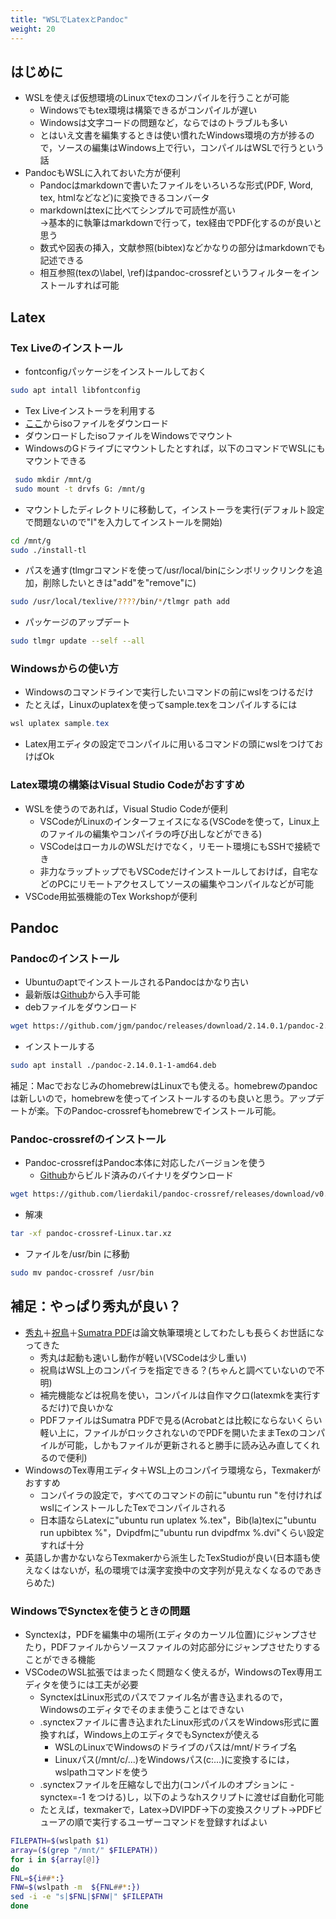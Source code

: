 ```yaml
---
title: "WSLでLatexとPandoc"
weight: 20
---
```


## はじめに

- WSLを使えば仮想環境のLinuxでtexのコンパイルを行うことが可能
  - Windowsでもtex環境は構築できるがコンパイルが遅い
  - Windowsは文字コードの問題など，ならではのトラブルも多い
  - とはいえ文書を編集するときは使い慣れたWindows環境の方が捗るので，ソースの編集はWindows上で行い，コンパイルはWSLで行うという話
- PandocもWSLに入れておいた方が便利
  - Pandocはmarkdownで書いたファイルをいろいろな形式(PDF, Word, tex, htmlなどなど)に変換できるコンバータ
  - markdownはtexに比べてシンプルで可読性が高い  
  →基本的に執筆はmarkdownで行って，tex経由でPDF化するのが良いと思う
  - 数式や図表の挿入，文献参照(bibtex)などかなりの部分はmarkdownでも記述できる
  - 相互参照(texの\label, \ref)はpandoc-crossrefというフィルターをインストールすれば可能

## Latex

### Tex Liveのインストール

- fontconfigパッケージをインストールしておく

```bash
sudo apt intall libfontconfig
```

- Tex Liveインストーラを利用する
- [ここ](https://ftp.yz.yamagata-u.ac.jp/pub/CTAN/systems/texlive/Images/)からisoファイルをダウンロード
- ダウンロードしたisoファイルをWindowsでマウント
- WindowsのGドライブにマウントしたとすれば，以下のコマンドでWSLにもマウントできる

```bash
 sudo mkdir /mnt/g
 sudo mount -t drvfs G: /mnt/g
```

- マウントしたディレクトリに移動して，インストーラを実行(デフォルト設定で問題ないので"I"を入力してインストールを開始)

```bash
cd /mnt/g
sudo ./install-tl
```

- パスを通す(tlmgrコマンドを使って/usr/local/binにシンボリックリンクを追加，削除したいときは"add"を"remove"に)

```bash
sudo /usr/local/texlive/????/bin/*/tlmgr path add
```

- パッケージのアップデート

```bash
sudo tlmgr update --self --all
```

### Windowsからの使い方

- Windowsのコマンドラインで実行したいコマンドの前にwslをつけるだけ
- たとえば，Linuxのuplatexを使ってsample.texをコンパイルするには

```powershell
wsl uplatex sample.tex
```

- Latex用エディタの設定でコンパイルに用いるコマンドの頭にwslをつけておけばOk

### Latex環境の構築はVisual Studio Codeがおすすめ

- WSLを使うのであれば，Visual Studio Codeが便利
  - VSCodeがLinuxのインターフェイスになる(VSCodeを使って，Linux上のファイルの編集やコンパイラの呼び出しなどができる)
  - VSCodeはローカルのWSLだけでなく，リモート環境にもSSHで接続でき
  - 非力なラップトップでもVSCodeだけインストールしておけば，自宅などのPCにリモートアクセスしてソースの編集やコンパイルなどが可能
- VSCode用拡張機能のTex Workshopが便利

## Pandoc

### Pandocのインストール

- UbuntuのaptでインストールされるPandocはかなり古い
- 最新版は[Github](https://github.com/jgm/pandoc/releases/)から入手可能
- debファイルをダウンロード

```bash
wget https://github.com/jgm/pandoc/releases/download/2.14.0.1/pandoc-2.14.0.1-1-amd64.deb
```

- インストールする

```bash
sudo apt install ./pandoc-2.14.0.1-1-amd64.deb
```

補足：MacでおなじみのhomebrewはLinuxでも使える。homebrewのpandocは新しいので，homebrewを使ってインストールするのも良いと思う。アップデートが楽。下のPandoc-crossrefもhomebrewでインストール可能。

### Pandoc-crossrefのインストール

- Pandoc-crossrefはPandoc本体に対応したバージョンを使う
  - [Github](https://github.com/lierdakil/pandoc-crossref/releases/)からビルド済みのバイナリをダウンロード

```bash
wget https://github.com/lierdakil/pandoc-crossref/releases/download/v0.3.11.0a/pandoc-crossref-Linux.tar.xz
```

- 解凍

```bash
tar -xf pandoc-crossref-Linux.tar.xz
```

- ファイルを/usr/bin に移動

```bash
sudo mv pandoc-crossref /usr/bin
```

## 補足：やっぱり秀丸が良い？

- [秀丸](https://hide.maruo.co.jp/software/hidemaru.html)＋[祝鳥](https://www.ms.u-tokyo.ac.jp/~abenori/soft/fortex.html)＋[Sumatra PDF](https://www.sumatrapdfreader.org/free-pdf-reader)は論文執筆環境としてわたしも長らくお世話になってきた
  - 秀丸は起動も速いし動作が軽い(VSCodeは少し重い)
  - 祝鳥はWSL上のコンパイラを指定できる？(ちゃんと調べていないので不明)
  - 補完機能などは祝鳥を使い，コンパイルは自作マクロ(latexmkを実行するだけ)で良いかな  
  - PDFファイルはSumatra PDFで見る(Acrobatとは比較にならないくらい軽い上に，ファイルがロックされないのでPDFを開いたままTexのコンパイルが可能，しかもファイルが更新されると勝手に読み込み直してくれるので便利)
- WindowsのTex専用エディタ＋WSL上のコンパイラ環境なら，Texmakerがおすすめ
  - コンパイラの設定で，すべてのコマンドの前に"ubuntu run "を付ければwslにインストールしたTexでコンパイルされる
  - 日本語ならLatexに"ubuntu run uplatex \%.tex"，Bib(la)texに"ubuntu run upbibtex \%"，Dvipdfmに"ubuntu run dvipdfmx \%.dvi"くらい設定すれば十分
- 英語しか書かないならTexmakerから派生したTexStudioが良い(日本語も使えなくはないが，私の環境では漢字変換中の文字列が見えなくなるのであきらめた)

### WindowsでSynctexを使うときの問題

- Synctexは，PDFを編集中の場所(エディタのカーソル位置)にジャンプさせたり，PDFファイルからソースファイルの対応部分にジャンプさせたりすることができる機能
- VSCodeのWSL拡張ではまったく問題なく使えるが，WindowsのTex専用エディタを使うには工夫が必要
  - SynctexはLinux形式のパスでファイル名が書き込まれるので，Windowsのエディタでそのまま使うことはできない
  - .synctexファイルに書き込まれたLinux形式のパスをWindows形式に置換すれば，Windows上のエディタでもSynctexが使える
    - WSLのLinuxでWindowsのドライブのパスは/mnt/ドライブ名
    - Linuxパス(/mnt/c/...)をWindowsパス(c:\...)に変換するには，wslpathコマンドを使う
  - .synctexファイルを圧縮なしで出力(コンパイルのオプションに -synctex=-1 をつける)し，以下のようなhスクリプトに渡せば自動化可能
  - たとえば，texmakerで，Latex→DVIPDF→下の変換スクリプト→PDFビューアの順で実行するユーザーコマンドを登録すればよい

```bash
FILEPATH=$(wslpath $1) 
array=($(grep "/mnt/" $FILEPATH)) 
for i in ${array[@]}
do
FNL=${i##*:}
FNW=$(wslpath -m  ${FNL##*:})
sed -i -e "s|$FNL|$FNW|" $FILEPATH
done
```

